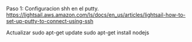 Paso 1:
Configuracion shh en el putty.
https://lightsail.aws.amazon.com/ls/docs/en_us/articles/lightsail-how-to-set-up-putty-to-connect-using-ssh


Actualizar 
sudo apt-get update
sudo apt-get install nodejs
